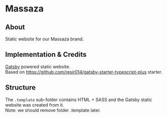 # Massaza

## About

Static website for our Massaza brand.

## Implementation & Credits

[Gatsby](https://www.gatsbyjs.org) powered static website.  
Based on https://github.com/resir014/gatsby-starter-typescript-plus starter.  

## Structure

The `.template` sub-folder contains HTML + SASS and the Gatsby static website was created from it.  
Note: we should remove folder .template later.